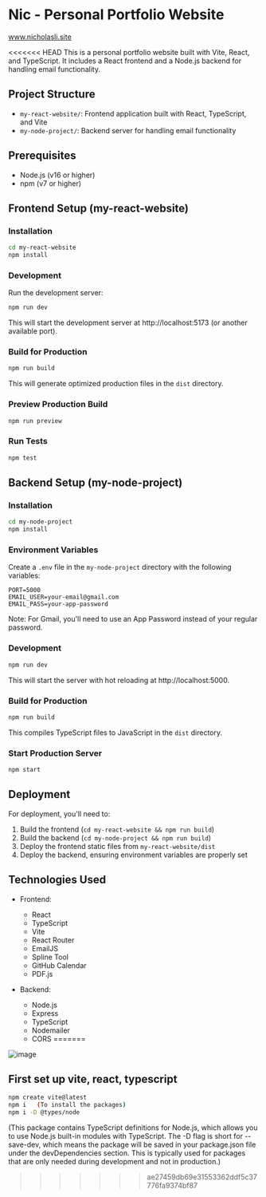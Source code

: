# Nic - Personal Portfolio Website
www.nicholasli.site

<<<<<<< HEAD
This is a personal portfolio website built with Vite, React, and TypeScript. It includes a React frontend and a Node.js backend for handling email functionality.

## Project Structure

- `my-react-website/`: Frontend application built with React, TypeScript, and Vite
- `my-node-project/`: Backend server for handling email functionality

## Prerequisites

- Node.js (v16 or higher)
- npm (v7 or higher)

## Frontend Setup (my-react-website)

### Installation

```bash
cd my-react-website
npm install
```

### Development

Run the development server:

```bash
npm run dev
```

This will start the development server at http://localhost:5173 (or another available port).

### Build for Production

```bash
npm run build
```

This will generate optimized production files in the `dist` directory.

### Preview Production Build

```bash
npm run preview
```

### Run Tests

```bash
npm test
```

## Backend Setup (my-node-project)

### Installation

```bash
cd my-node-project
npm install
```

### Environment Variables

Create a `.env` file in the `my-node-project` directory with the following variables:

```
PORT=5000
EMAIL_USER=your-email@gmail.com
EMAIL_PASS=your-app-password
```

Note: For Gmail, you'll need to use an App Password instead of your regular password.

### Development

```bash
npm run dev
```

This will start the server with hot reloading at http://localhost:5000.

### Build for Production

```bash
npm run build
```

This compiles TypeScript files to JavaScript in the `dist` directory.

### Start Production Server

```bash
npm start
```

## Deployment

For deployment, you'll need to:

1. Build the frontend (`cd my-react-website && npm run build`)
2. Build the backend (`cd my-node-project && npm run build`)
3. Deploy the frontend static files from `my-react-website/dist`
4. Deploy the backend, ensuring environment variables are properly set

## Technologies Used

- Frontend:
  - React
  - TypeScript
  - Vite
  - React Router
  - EmailJS
  - Spline Tool
  - GitHub Calendar
  - PDF.js

- Backend:
  - Node.js
  - Express
  - TypeScript
  - Nodemailer
  - CORS
=======

![image](https://github.com/user-attachments/assets/4b49411c-9659-4bdd-aa5c-892026bb6aa6)



## First set up vite, react, typescript
```bash
npm create vite@latest  
npm i   (To install the packages)
npm i -D @types/node   
```

(This package contains TypeScript definitions for Node.js, which allows you to use Node.js built-in modules with TypeScript. The -D flag is short for --save-dev, which means the package will be saved in your package.json file under the devDependencies section. This is typically used for packages that are only needed during development and not in production.)
>>>>>>> ae27459db69e31553362ddf5c37776fa9374bf87

